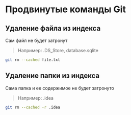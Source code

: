 # Продвинутые команды Git

## Удаление файла из индекса

Сам файл не будет затронут

> Например: .DS_Store, database.sqlite

```sh
git rm --cached file.txt
```

## Удаление папки из индекса

Сама папка и ее содержимое не будет затронуто

> Например: .idea

```sh
git rm --cached -r .idea
```
